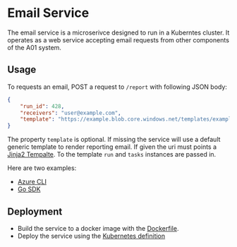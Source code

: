 # Email Service

The email service is a microserivce designed to run in a Kuberntes cluster. It operates as a web service accepting email requests from other components of the A01 system.

## Usage

To requests an email, POST a request to `/report` with following JSON body:

```json
{
    "run_id": 428,
    "receivers": "user@example.com",
    "template": "https://example.blob.core.windows.net/templates/example.html"
}
```

The property `template` is optional. If missing the service will use a default generic template to render reporting email. If given the uri must points a [Jinja2 Tempalte](http://jinja.pocoo.org/docs/2.10/templates/). To the template `run` and `tasks` instances are passed in.

Here are two examples:
- [Azure CLI](templates/azurecli.html)
- [Go SDK](templates/gosdk.html)

## Deployment

- Build the service to a docker image with the [Dockerfile](../Dockerfile).
- Deploy the service using the [Kubernetes definition](../../../deployment/def/deployment.yml)

